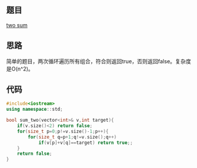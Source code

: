 ## 题目
[two sum](https://leetcode-cn.com/problems/two-sum/)
## 思路
简单的题目，两次循环遍历所有组合，符合则返回true，否则返回false。复杂度是O(n^2)。
## 代码
```c++
#include<iostream>
using namespace::std;

bool sum_two(vector<int>& v,int target){
	if(v.size()<2) return false;
	for(size_t p=0;p!=v.size()-1;p++){
		for(size_t q=p+1;q!=v.size();q++)
			if(v[p]+v[q]==target) return true;;
	}
	return false;
}
```
